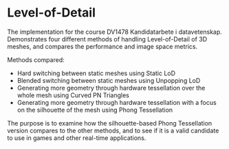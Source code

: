# Level-of-Detail
The implementation for the course DV1478 Kandidatarbete i datavetenskap. Demonstrates four different methods of handling Level-of-Detail of 3D meshes, and compares the performance and image space metrics.

Methods compared:

* Hard switching between static meshes using Static LoD
* Blended switching between static meshes using Unpopping LoD
* Generating more geometry through hardware tessellation over the whole mesh using Curved PN Triangles
* Generating more geometry through hardware tessellation with a focus on the silhouette of the mesh using Phong Tessellation


The purpose is to examine how the silhouette-based Phong Tessellation version compares to the other methods, and to see if it is a valid candidate to use in games and other real-time applications.
